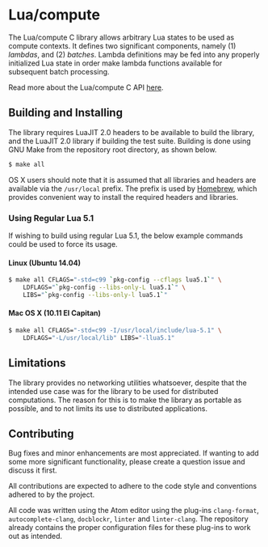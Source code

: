 # Lua/compute

The Lua/compute C library allows arbitrary Lua states to be used as compute
contexts. It defines two significant components, namely (1) _lambdas_, and (2)
_batches_. Lambda definitions may be fed into any properly initialized Lua
state in order make lambda functions available for subsequent batch processing.

Read more about the Lua/compute C API [here](src/main/c/lcm.h).

## Building and Installing

The library requires LuaJIT 2.0 headers to be available to build the library,
and the LuaJIT 2.0 library if building the test suite. Building is done using
GNU Make from the repository root directory, as shown below.

```bash
$ make all
```

OS X users should note that it is assumed that all libraries and headers are
available via the `/usr/local` prefix. The prefix is used by [Homebrew][brew],
which provides convenient way to install the required headers and libraries.

[brew]: http://brew.sh/

### Using Regular Lua 5.1

If wishing to build using regular Lua 5.1, the below example commands could be
used to force its usage.

#### Linux (Ubuntu 14.04)

```bash
$ make all CFLAGS="-std=c99 `pkg-config --cflags lua5.1`" \
    LDFLAGS="`pkg-config --libs-only-L lua5.1`" \
    LIBS="`pkg-config --libs-only-l lua5.1`"
```

#### Mac OS X (10.11 El Capitan)

```bash
$ make all CFLAGS="-std=c99 -I/usr/local/include/lua-5.1" \
    LDFLAGS="-L/usr/local/lib" LIBS="-llua5.1"
```

## Limitations

The library provides no networking utilities whatsoever, despite that the
intended use case was for the library to be used for distributed computations.
The reason for this is to make the library as portable as possible, and to not
limits its use to distributed applications.

## Contributing

Bug fixes and minor enhancements are most appreciated. If wanting to add some
more significant functionality, please create a question issue and discuss it
first.

All contributions are expected to adhere to the code style and conventions
adhered to by the project.

All code was written using the Atom editor using the plug-ins `clang-format`,
`autocomplete-clang`, `docblockr`, `linter` and `linter-clang`. The repository
already contains the proper configuration files for these plug-ins to work out
as intended.

